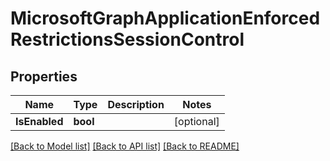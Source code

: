 # MicrosoftGraphApplicationEnforcedRestrictionsSessionControl

## Properties

Name | Type | Description | Notes
------------ | ------------- | ------------- | -------------
**IsEnabled** | **bool** |  | [optional] 

[[Back to Model list]](../README.md#documentation-for-models) [[Back to API list]](../README.md#documentation-for-api-endpoints) [[Back to README]](../README.md)


